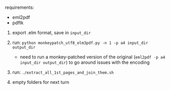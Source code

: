 
requirements:
- eml2pdf
- pdftk

1. export .elm format, save in `input_dir`

2. run: `python monkeypatch_utf8_elm3pdf.py -n 1 -p a4 input_dir output_dir`
	- need to run a monkey-patched version of the original 
	(`eml2pdf -p a4 input_dir output_dir`) to go around issues with the encoding

3. run: `./extract_all_1st_pages_and_join_them.sh`

4. empty folders for next turn
